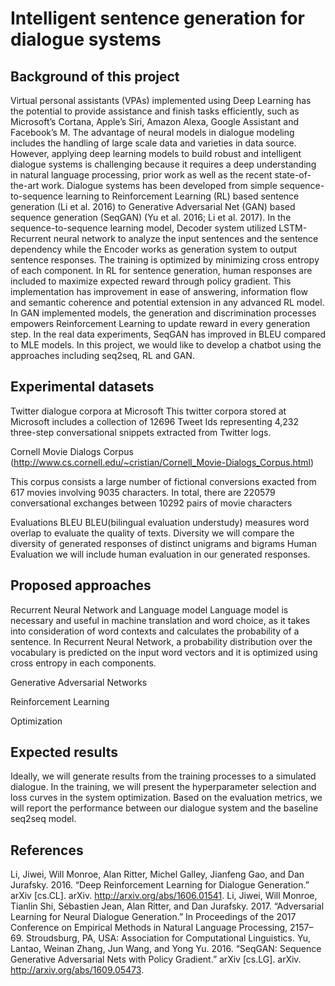 # Intelligent sentence generation for dialogue systems    

## Background of this project
Virtual personal assistants (VPAs) implemented using Deep Learning has the potential to provide assistance and finish tasks efficiently, such as Microsoft’s Cortana, Apple’s Siri, Amazon Alexa, Google Assistant and Facebook’s M. The advantage of neural models in dialogue modeling includes the handling of large scale data and varieties in data source. However, applying deep learning models to build robust and intelligent dialogue systems is challenging because it requires a deep understanding in natural language processing, prior work as well as the recent state-of-the-art work. Dialogue systems has been developed from simple sequence-to-sequence learning to Reinforcement Learning (RL) based sentence generation (Li et al. 2016) to Generative Adversarial Net (GAN) based sequence generation (SeqGAN) (Yu et al. 2016; Li et al. 2017). In the sequence-to-sequence learning model, Decoder system utilized LSTM-Recurrent neural network to analyze the input sentences and the sentence dependency while the Encoder works as generation system to output sentence responses. The training is optimized by minimizing cross entropy of each component. In RL for sentence generation, human responses are included to maximize expected reward through policy gradient. This implementation has improvement in ease of answering, information flow and semantic coherence and potential extension in any advanced RL model. In GAN implemented models, the generation and discrimination processes empowers Reinforcement Learning to update reward in every generation step. In the real data experiments, SeqGAN has improved in BLEU compared to MLE models. In this project, we would like to develop a chatbot using the approaches including seq2seq, RL and GAN. 


## Experimental datasets

Twitter dialogue corpora at Microsoft
This twitter corpora stored at Microsoft includes a collection of 12696 Tweet Ids representing 4,232 three-step conversational snippets extracted from Twitter logs.

Cornell Movie Dialogs Corpus (http://www.cs.cornell.edu/~cristian/Cornell_Movie-Dialogs_Corpus.html)

This corpus consists a large number of fictional conversions exacted from 617 movies involving 9035 characters. In total, there are 220579 conversational exchanges between 10292 pairs of movie characters

Evaluations
BLEU	BLEU(bilingual evaluation understudy) measures word overlap to evaluate the quality of texts. 
Diversity	we will compare the diversity of generated responses of distinct unigrams and bigrams
Human Evaluation	we will include human evaluation in our generated responses.		

## Proposed approaches

Recurrent Neural Network and Language model 
Language model is necessary and useful in machine translation and word choice, as it takes into consideration of word contexts and calculates the probability of a sentence. In Recurrent Neural Network, a probability distribution over the vocabulary is predicted on the input word vectors and it is optimized using cross entropy in each components. 

Generative Adversarial Networks

Reinforcement Learning

Optimization


## Expected results

Ideally, we will generate results from the training processes to a simulated dialogue. 
In the training, we will present the hyperparameter selection and loss curves in the system optimization. Based on the evaluation metrics, we will report the performance between our dialogue system and the baseline seq2seq model. 


## References
Li, Jiwei, Will Monroe, Alan Ritter, Michel Galley, Jianfeng Gao, and Dan Jurafsky. 2016. “Deep Reinforcement Learning for Dialogue Generation.” arXiv [cs.CL]. arXiv. http://arxiv.org/abs/1606.01541.
Li, Jiwei, Will Monroe, Tianlin Shi, Sėbastien Jean, Alan Ritter, and Dan Jurafsky. 2017. “Adversarial Learning for Neural Dialogue Generation.” In Proceedings of the 2017 Conference on Empirical Methods in Natural Language Processing, 2157–69. Stroudsburg, PA, USA: Association for Computational Linguistics.
Yu, Lantao, Weinan Zhang, Jun Wang, and Yong Yu. 2016. “SeqGAN: Sequence Generative Adversarial Nets with Policy Gradient.” arXiv [cs.LG]. arXiv. http://arxiv.org/abs/1609.05473.


